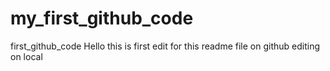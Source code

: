 # my_first_github_code
first_github_code
Hello this is first edit for this readme file on github
editing on local
